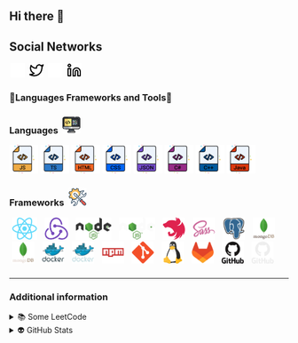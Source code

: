 ## Hi there 👋

<!-- Social-Networks-Block:START -->
## Social Networks
[<img src="img/twitter-dark.svg" alt="twitter" height="26" hspace="2"/>](https://twitter.com/Aleeg0#gh-dark-mode-only)
[<img src="img/twitter-light.svg" alt="twitter" height="26" hspace="2"/>](https://twitter.com/Aleeg0#gh-light-mode-only)
[<img src="img/linkedin-dark.svg" alt="linked-in" height="26" hspace="2"/>](https://linkedin.com/in/aleeg0#gh-dark-mode-only)
[<img src="img/linkedin-light.svg" alt="linked-in" height="26" hspace="2"/>](https://linkedin.com/in/aleeg0#gh-light-mode-only)
<!-- Social-Networks-Block:END -->

<!-- Languages-Frameworkds-Tools:START -->
### 🔧Languages Frameworks and Tools🔧
<!-- Languages:START -->

<h3>
     Languages&nbsp;
    <img src="images/code.png" alt="" width="32"/>
</h3>

[<img src="images/java-script.png" alt="javaScript" width="52" height="52"/>](https://developer.mozilla.org/en-US/docs/Web/JavaScript)
[<img src="images/type-script.png" alt="typeScript" width="52" height="52"/>](https://www.typescriptlang.org/docs/)
[<img src="images/html.png" alt="html" width="52" height="52"/>](https://developer.mozilla.org/en-US/docs/Web/HTML)
[<img src="images/css.png" alt="css" width="52" height="52"/>](https://developer.mozilla.org/en-US/docs/Web/CSS)
[<img src="images/json.png" alt="java" width="52" height="52"/>](https://www.json.org/json-en.html)
[<img src="images/c-sharp.png" alt="c-sharp" width="52" height="52"/>](https://learn.microsoft.com/en-us/dotnet/csharp/language-reference/)
[<img src="images/c-plus-plus.png" alt="c-plus-plus" width="52" height="52"/>](https://learn.microsoft.com/en-us/cpp/cpp/?view=msvc-170)
[<img src="images/java.png" alt="java" width="52" height="52"/>](https://docs.oracle.com/javase/8/docs/technotes/guides/language/)

<!-- Languages:END -->
<!-- Frameworks:START -->
<h3>
    Frameworks&nbsp;
    <img src="images/framework.png" alt="" width="32"/>
</h3>

[<img src="images/react.png" alt="react" height="40" hspace="5"/>](https://react.dev/)
[<img src="images/redux.png" alt="redux" height="40" hspace="5"/>](https://redux-toolkit.js.org/)
[<img src="images/node-js-dark.png" alt="node-js" height="40" hspace="5"/>](https://nodejs.org/en#gh-light-mode-only)
[<img src="images/node-js-light.png" alt="node-js" height="40" hspace="5"/>](https://nodejs.org/en#gh-dark-mode-only)
[<img src="images/nest-js.png" alt="nest-js" height="40" hspace="5" />](https://nestjs.com/)
[<img src="images/sass.png" alt="sass" height="40" hspace="5" />](https://sass-lang.com/)
[<img src="images/postgresql.png" alt="postgre-sql" height="40" hspace="5"/>](https://www.postgresql.org/)
[<img src="images/mongodb-dark.png" alt="mongo-db" height="40" hspace="5"/>](https://www.mongodb.com/#gh-light-mode-only)
[<img src="images/mongodb-light.png" alt="mongo-db" height="40" hspace="5"/>](https://www.mongodb.com/#gh-dark-mode-only)
[<img src="images/docker-dark.png" alt="docker" height="40px" hspace="5"/>](https://www.docker.com/#gh-light-mode-only)
[<img src="images/docker-light.png" alt="docker" height="40px" hspace="5"/>](https://www.docker.com/#gh-dark-mode-only)
[<img src="images/npm.png" alt="docker" height="40px" hspace="5"/>](https://www.npmjs.com/)
[<img src="images/git.png" alt="git" height="40px" hspace="5"/>](https://en.wikipedia.org/wiki/Git)
[<img src="images/linux.png" alt="linux" height="40px" hspace="5"/>](https://www.linux.org/)
[<img src="images/git-lab.png" alt="git-lab" height="40px" hspace="5"/>](https://about.gitlab.com/)
[<img src="images/git-hub-dark.png" alt="git-hub" height="40px" hspace="5"/>](https://github.com/Aleeg0#gh-light-mode-only)
[<img src="images/git-hub-light.png" alt="git-hub" height="40px" hspace="5"/>](https://github.com/Aleeg0#gh-dark-mode-only)
<!-- Frameworks:END -->
<!-- Languages-Frameworkds-Tools:END -->
###
<hr/>

### Additional information 
<!-- LeetCode:START -->

<details>
  <summary>&#128218; Some LeetCode</summary>
  <a href="https://leetcode.com/u/Aleeg0/">
    <br/>
    <picture>
        <source srcset="https://leetcard.jacoblin.cool/Aleego?theme=light" media="(prefers-color-scheme: light)">
        <img src="https://leetcard.jacoblin.cool/Aleeg0?theme=transparent" alt="leet-code-stats">
    </picture>
  </a>
</details>
<!-- LeetCode:END -->
<!-- GitHubStats:START -->
<details>
  <summary>&#128125; GitHub Stats</summary>
  <a href="https://github.com/Aleeg0">
    <br/>
    <picture>
        <source srcset="https://github-readme-stats.vercel.app/api?username=Aleeg0&show_icons=true&theme=catppuccin_latte" media="(prefers-color-scheme: light)">
        <img src="https://github-readme-stats.vercel.app/api?username=Aleeg0&show_icons=true&theme=aura" alt="leet-code-stats">
    </picture>
  </a>
</details>
<!-- GitHubStats:END -->

[github]: https://github.com/Aleeg0

<!--
**Aleeg0/Aleeg0** is a ✨ _special_ ✨ repository because its `README.md` (this file) appears on your GitHub profile.

Here are some ideas to get you started:

- 🔭 I’m currently working on ...
- 🌱 I’m currently learning ...
- 👯 I’m looking to collaborate on ...
- 🤔 I’m looking for help with ...
- 💬 Ask me about ...
- 📫 How to reach me: ...
- 😄 Pronouns: ...
- ⚡ Fun fact: ...
-->
